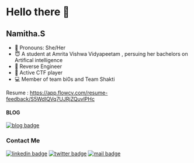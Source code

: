 # Hello there 👋

## Namitha.S 

<p align="center"><a href="https://github.com/namithas123"></a></p>


- :raising_hand: Pronouns: She/Her
- :innocent: A student at Amrita Vishwa Vidyapeetam , persuing her bachelors on Artifical intelligence 
- :pushpin: Reverse Engineer 
- 🚩 Active CTF player
- 💻 Member of team bi0s and Team Shakti

Resume : https://app.flowcv.com/resume-feedback/S5WdIQVq7UJRjZQuvlPHc

#### BLOG 
[![blog badge](https://img.shields.io/badge/Wordpress-21759B?style=for-the-badge&logo=wordpress&logoColor=white)](https://r0m4noff.wordpress.com/)


### Contact Me 
[![linkedin badge](https://img.shields.io/badge/LinkedIn-0077B5?style=for-the-badge&logo=linkedin&logoColor=white)](https://www.linkedin.com/in/namitha-s-88a493196/)
[![twitter badge](https://img.shields.io/badge/Twitter-1DA1F2?style=for-the-badge&logo=twitter&logoColor=white)](https://twitter.com/N4m1th4_01)
[![mail badge](https://img.shields.io/badge/Gmail-D14836?style=for-the-badge&logo=gmail&logoColor=white)](namitha1701@gmail.com)
